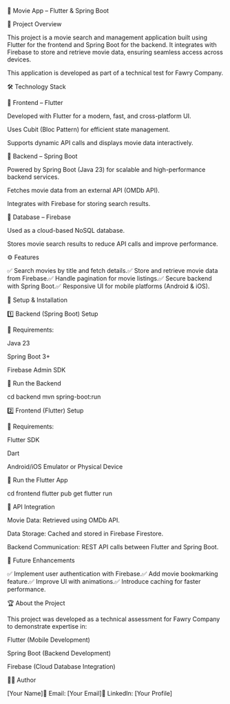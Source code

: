 🚀 Movie App – Flutter & Spring Boot

📌 Project Overview

This project is a movie search and management application built using Flutter for the frontend and Spring Boot for the backend. It integrates with Firebase to store and retrieve movie data, ensuring seamless access across devices.

This application is developed as part of a technical test for Fawry Company.

🛠 Technology Stack

🔹 Frontend – Flutter

Developed with Flutter for a modern, fast, and cross-platform UI.

Uses Cubit (Bloc Pattern) for efficient state management.

Supports dynamic API calls and displays movie data interactively.

🔹 Backend – Spring Boot

Powered by Spring Boot (Java 23) for scalable and high-performance backend services.

Fetches movie data from an external API (OMDb API).

Integrates with Firebase for storing search results.

🔹 Database – Firebase

Used as a cloud-based NoSQL database.

Stores movie search results to reduce API calls and improve performance.

⚙ Features

✅ Search movies by title and fetch details.✅ Store and retrieve movie data from Firebase.✅ Handle pagination for movie listings.✅ Secure backend with Spring Boot.✅ Responsive UI for mobile platforms (Android & iOS).

🚀 Setup & Installation

1️⃣ Backend (Spring Boot) Setup

🔹 Requirements:

Java 23

Spring Boot 3+

Firebase Admin SDK

🔹 Run the Backend

cd backend
mvn spring-boot:run

2️⃣ Frontend (Flutter) Setup

🔹 Requirements:

Flutter SDK

Dart

Android/iOS Emulator or Physical Device

🔹 Run the Flutter App

cd frontend
flutter pub get
flutter run

📡 API Integration

Movie Data: Retrieved using OMDb API.

Data Storage: Cached and stored in Firebase Firestore.

Backend Communication: REST API calls between Flutter and Spring Boot.

📌 Future Enhancements

✅ Implement user authentication with Firebase.✅ Add movie bookmarking feature.✅ Improve UI with animations.✅ Introduce caching for faster performance.

🏆 About the Project

This project was developed as a technical assessment for Fawry Company to demonstrate expertise in:

Flutter (Mobile Development)

Spring Boot (Backend Development)

Firebase (Cloud Database Integration)

👨‍💻 Author

[Your Name]📧 Email: [Your Email]🔗 LinkedIn: [Your Profile]

